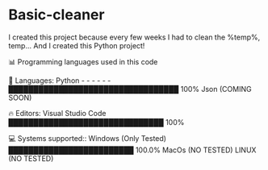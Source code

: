 # Basic-cleaner
I created this project because every few weeks I had to clean the %temp%, temp... And I created this Python project!

📊 Programming languages used in this code

💬 Languages: 
Python   -   -   -    -   -  -  ██████████████████████████████████   100% 
Json (COMING SOON)               

🔥 Editors: 
Visual Studio Code                         ███████████████████████████████   100% 

💻 Systems supported:: 
Windows (Only Tested)                       █████████████████████████   100.0%
MacOs (NO TESTED)
LINUX (NO TESTED)
